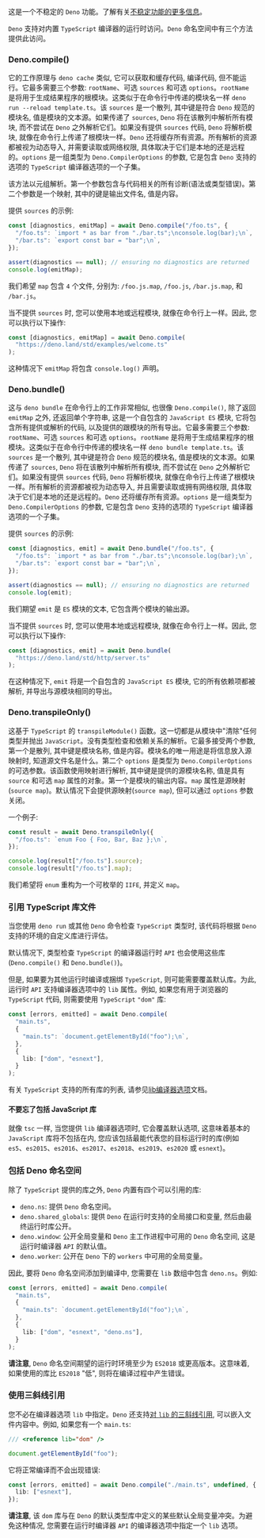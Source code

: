 这是一个不稳定的 `Deno` 功能。了解有关[不稳定功能的更多信息](https://deno.land/manual/runtime/stability)。

`Deno` 支持对内置 `TypeScript` 编译器的运行时访问。`Deno` 命名空间中有三个方法提供此访问。

### Deno.compile()
它的工作原理与 `deno cache` 类似, 它可以获取和缓存代码, 编译代码, 但不能运行。它最多需要三个参数: `rootName`、可选 `sources` 和可选 `options`。`rootName` 是将用于生成结果程序的根模块。这类似于在命令行中传递的模块名一样 `deno run --reload template.ts`。该 `sources` 是一个散列, 其中键是符合 `Deno` 规范的模块名, 值是模块的文本源。如果传递了 `sources`, `Deno` 将在该散列中解析所有模块, 而不尝试在 `Deno` 之外解析它们。如果没有提供 `sources` 代码, `Deno` 将解析模块, 就像在命令行上传递了根模块一样。`Deno` 还将缓存所有资源。所有解析的资源都被视为动态导入, 并需要读取或网络权限, 具体取决于它们是本地的还是远程的。`options` 是一组类型为 `Deno.CompilerOptions` 的参数, 它是包含 `Deno` 支持的选项的 `TypeScript` 编译器选项的一个子集。

该方法以元组解析。第一个参数包含与代码相关的所有诊断(语法或类型错误)。第二个参数是一个映射, 其中的键是输出文件名, 值是内容。

提供 `sources` 的示例:
```ts
const [diagnostics, emitMap] = await Deno.compile("/foo.ts", {
  "/foo.ts": `import * as bar from "./bar.ts";\nconsole.log(bar);\n`,
  "/bar.ts": `export const bar = "bar";\n`,
});

assert(diagnostics == null); // ensuring no diagnostics are returned
console.log(emitMap);
```

我们希望 `map` 包含 `4` 个文件, 分别为: `/foo.js.map`, `/foo.js`, `/bar.js.map`, 和 `/bar.js`。

当不提供 `sources` 时, 您可以使用本地或远程模块, 就像在命令行上一样。因此, 您可以执行以下操作:
```ts
const [diagnostics, emitMap] = await Deno.compile(
  "https://deno.land/std/examples/welcome.ts"
);
```

这种情况下 `emitMap` 将包含 `console.log()` 声明。

### Deno.bundle()
这与 `deno bundle` 在命令行上的工作非常相似, 也很像 `Deno.compile()`, 除了返回 `emitMap` 之外, 还返回单个字符串, 这是一个自包含的 `JavaScript ES` 模块, 它将包含所有提供或解析的代码, 以及提供的跟模块的所有导出。它最多需要三个参数: `rootName`、可选 `sources` 和可选 `options`。`rootName` 是将用于生成结果程序的根模块。这类似于在命令行中传递的模块名一样 `deno bundle template.ts`。该 `sources` 是一个散列, 其中键是符合 `Deno` 规范的模块名, 值是模块的文本源。如果传递了 `sources`, `Deno` 将在该散列中解析所有模块, 而不尝试在 `Deno` 之外解析它们。如果没有提供 `sources` 代码, `Deno` 将解析模块, 就像在命令行上传递了根模块一样。所有解析的资源都被视为动态导入, 并且需要读取或拥有网络权限, 具体取决于它们是本地的还是远程的。`Deno` 还将缓存所有资源。`options` 是一组类型为 `Deno.CompilerOptions` 的参数, 它是包含 `Deno` 支持的选项的 `TypeScript` 编译器选项的一个子集。

提供 `sources` 的示例:
```ts
const [diagnostics, emit] = await Deno.bundle("/foo.ts", {
  "/foo.ts": `import * as bar from "./bar.ts";\nconsole.log(bar);\n`,
  "/bar.ts": `export const bar = "bar";\n`,
});

assert(diagnostics == null); // ensuring no diagnostics are returned
console.log(emit);
```
我们期望 `emit` 是 `ES` 模块的文本, 它包含两个模块的输出源。

当不提供 `sources` 时, 您可以使用本地或远程模块, 就像在命令行上一样。因此, 您可以执行以下操作:
```ts
const [diagnostics, emit] = await Deno.bundle(
  "https://deno.land/std/http/server.ts"
);
```

在这种情况下, `emit` 将是一个自包含的 `JavaScript ES` 模块, 它的所有依赖项都被解析, 并导出与源模块相同的导出。

### Deno.transpileOnly()
这基于 `TypeScript` 的 `transpileModule()` 函数。这一切都是从模块中"清除"任何类型并抛出 `JavaScript`。没有类型检查和依赖关系的解析。它最多接受两个参数, 第一个是散列, 其中键是模块名称, 值是内容。模块名的唯一用途是将信息放入源映射时, 知道源文件名是什么。第二个 `options` 是类型为 `Deno.CompilerOptions` 的可选参数。该函数使用映射进行解析, 其中键是提供的源模块名称, 值是具有 `source` 和可选 `map` 属性的对象。第一个是模块的输出内容。`map` 属性是源映射(`source map`)。默认情况下会提供源映射(`source map`), 但可以通过 `options` 参数关闭。

一个例子:
```ts
const result = await Deno.transpileOnly({
  "/foo.ts": `enum Foo { Foo, Bar, Baz };\n`,
});

console.log(result["/foo.ts"].source);
console.log(result["/foo.ts"].map);
```

我们希望将 `enum` 重构为一个可枚举的 `IIFE`, 并定义 `map`。

### 引用 TypeScript 库文件
当您使用 `deno run` 或其他 `Deno` 命令检查 `TypeScript` 类型时, 该代码将根据 `Deno` 支持的环境的自定义库进行评估。

默认情况下, 类型检查 `TypeScript` 的编译器运行时 `API` 也会使用这些库(`Deno.compile()` 和 `Deno.bundle()`)。

但是, 如果要为其他运行时编译或捆绑 `TypeScript`, 则可能需要覆盖默认库。为此, 运行时 `API` 支持编译器选项中的 `lib` 属性。例如, 如果您有用于浏览器的 `TypeScript` 代码, 则需要使用 `TypeScript` `"dom"` 库:
```ts
const [errors, emitted] = await Deno.compile(
  "main.ts",
  {
    "main.ts": `document.getElementById("foo");\n`,
  },
  {
    lib: ["dom", "esnext"],
  }
);
```

有关 `TypeScript` 支持的所有库的列表, 请参见[lib编译器选项](https://www.typescriptlang.org/docs/handbook/compiler-options.html)文档。

#### 不要忘了包括 JavaScript 库
就像 `tsc` 一样, 当您提供 `lib` 编译器选项时, 它会覆盖默认选项, 这意味着基本的 `JavaScript` 库将不包括在内, 您应该包括最能代表您的目标运行时的库(例如 `es5`、`es2015`、`es2016`、`es2017`、`es2018`、`es2019`、`es2020` 或 `esnext`)。

### 包括 Deno 命名空间
除了 `TypeScript` 提供的库之外, `Deno` 内置有四个可以引用的库:
- `deno.ns`: 提供 `Deno` 命名空间。
- `deno.shared_globals`: 提供 `Deno` 在运行时支持的全局接口和变量, 然后由最终运行时库公开。
- `deno.window`: 公开全局变量和 `Deno` 主工作进程中可用的 `Deno` 命名空间, 这是运行时编译器 `API` 的默认值。
- `deno.worker`: 公开在 `Deno` 下的 `workers` 中可用的全局变量。

因此, 要将 `Deno` 命名空间添加到编译中, 您需要在 `lib` 数组中包含 `deno.ns`。例如:
```ts
const [errors, emitted] = await Deno.compile(
  "main.ts",
  {
    "main.ts": `document.getElementById("foo");\n`,
  },
  {
    lib: ["dom", "esnext", "deno.ns"],
  }
);
```

**请注意**, `Deno` 命名空间期望的运行时环境至少为 `ES2018` 或更高版本。这意味着, 如果使用的库比 `ES2018` "低", 则将在编译过程中产生错误。

### 使用三斜线引用
您不必在编译器选项 `lib` 中指定。`Deno` 还支持[对 `lib` 的三斜线引用](https://www.typescriptlang.org/docs/handbook/triple-slash-directives.html#-reference-lib-), 可以嵌入文件内容中。例如, 如果您有一个 `main.ts`:
```ts
/// <reference lib="dom" />

document.getElementById("foo");
```

它将正常编译而不会出现错误:
```ts
const [errors, emitted] = await Deno.compile("./main.ts", undefined, {
  lib: ["esnext"],
});
```

**请注意**, 该 `dom` 库与在 `Deno` 的默认类型库中定义的某些默认全局变量冲突。为避免这种情况, 您需要在运行时编译器 `API` 的编译器选项中指定一个 `lib` 选项。